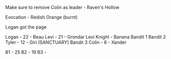 <!-- Mules and Wagon forgotten -->

Make sure to remove Colin as leader - Raven's Hollow

Evocation - Redish Orange (burnt)

Logan got the page

<!-- BANDIT FIGHT -->

Logan - 22 - Beau
Levi - 21 - Grondar
Levi Knight - Banana
Bandit 1
Bandit 2
Tyler - 12 - Giri (SANCTUARY)
Bandit 3
Colin - 6 - Xander


B1 - 25
B2 - 19
B3 - 